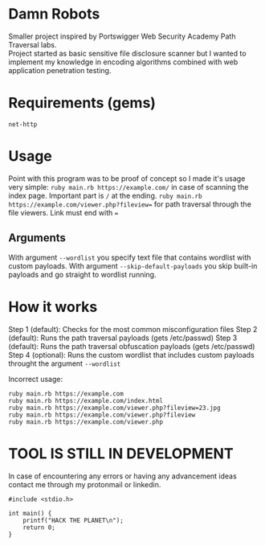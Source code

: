 # Damn Robots
Smaller project inspired by Portswigger Web Security Academy Path Traversal labs.<br>
Project started as basic sensitive file disclosure scanner but I wanted to implement my knowledge in encoding algorithms combined with web application penetration testing.

# Requirements (gems)
```
net-http
```

# Usage
Point with this program was to be proof of concept so I made it's usage very simple:
`ruby main.rb https://example.com/` in case of scanning the index page. Important part is `/` at the ending.
`ruby main.rb https://example.com/viewer.php?fileview=` for path traversal through the file viewers. Link must end with `=`
## Arguments
With argument `--wordlist` you specify text file that contains wordlist with custom payloads.
With argument `--skip-default-payloads` you skip built-in payloads and go straight to wordlist running.

# How it works
Step 1 (default): Checks for the most common misconfiguration files
Step 2 (default): Runs the path traversal payloads (gets /etc/passwd)
Step 3 (default): Runs the path traversal obfuscation payloads (gets /etc/passwd)
Step 4 (optional): Runs the custom wordlist that includes custom payloads throught the argument `--wordlist`

Incorrect usage:
```
ruby main.rb https://example.com
ruby main.rb https://example.com/index.html
ruby main.rb https://example.com/viewer.php?fileview=23.jpg
ruby main.rb https://example.com/viewer.php?fileview
ruby main.rb https://example.com/viewer.php
```

# TOOL IS STILL IN DEVELOPMENT

In case of encountering any errors or having any advancement ideas contact me through my protonmail or linkedin.

```
#include <stdio.h>

int main() {
    printf("HACK THE PLANET\n");
    return 0;
}
```
